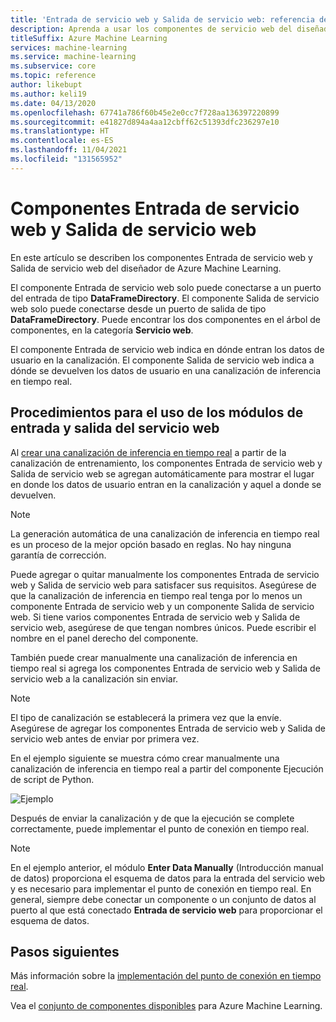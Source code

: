 ```yaml
---
title: 'Entrada de servicio web y Salida de servicio web: referencia de componentes'
description: Aprenda a usar los componentes de servicio web del diseñador de Azure Machine Learning para administrar entradas y salidas.
titleSuffix: Azure Machine Learning
services: machine-learning
ms.service: machine-learning
ms.subservice: core
ms.topic: reference
author: likebupt
ms.author: keli19
ms.date: 04/13/2020
ms.openlocfilehash: 67741a786f60b45e2e0cc7f728aa136397220899
ms.sourcegitcommit: e41827d894a4aa12cbff62c51393dfc236297e10
ms.translationtype: HT
ms.contentlocale: es-ES
ms.lasthandoff: 11/04/2021
ms.locfileid: "131565952"
---
```

# <a name="web-service-input-and-web-service-output-components"></a>Componentes Entrada de servicio web y Salida de servicio web

En este artículo se describen los componentes Entrada de servicio web y Salida de servicio web del diseñador de Azure Machine Learning.

El componente Entrada de servicio web solo puede conectarse a un puerto del entrada de tipo **DataFrameDirectory**. El componente Salida de servicio web solo puede conectarse desde un puerto de salida de tipo **DataFrameDirectory**. Puede encontrar los dos componentes en el árbol de componentes, en la categoría **Servicio web**. 

El componente Entrada de servicio web indica en dónde entran los datos de usuario en la canalización. El componente Salida de servicio web indica a dónde se devuelven los datos de usuario en una canalización de inferencia en tiempo real.

## <a name="how-to-use-web-service-input-and-output"></a>Procedimientos para el uso de los módulos de entrada y salida del servicio web

Al [crear una canalización de inferencia en tiempo real](../tutorial-designer-automobile-price-deploy.md#create-a-real-time-inference-pipeline) a partir de la canalización de entrenamiento, los componentes Entrada de servicio web y Salida de servicio web se agregan automáticamente para mostrar el lugar en donde los datos de usuario entran en la canalización y aquel a donde se devuelven. 

> [!NOTE]
> La generación automática de una canalización de inferencia en tiempo real es un proceso de la mejor opción basado en reglas. No hay ninguna garantía de corrección. 

Puede agregar o quitar manualmente los componentes Entrada de servicio web y Salida de servicio web para satisfacer sus requisitos. Asegúrese de que la canalización de inferencia en tiempo real tenga por lo menos un componente Entrada de servicio web y un componente Salida de servicio web. Si tiene varios componentes Entrada de servicio web y Salida de servicio web, asegúrese de que tengan nombres únicos. Puede escribir el nombre en el panel derecho del componente.

También puede crear manualmente una canalización de inferencia en tiempo real si agrega los componentes Entrada de servicio web y Salida de servicio web a la canalización sin enviar.

> [!NOTE]
> El tipo de canalización se establecerá la primera vez que la envíe. Asegúrese de agregar los componentes Entrada de servicio web y Salida de servicio web antes de enviar por primera vez.

En el ejemplo siguiente se muestra cómo crear manualmente una canalización de inferencia en tiempo real a partir del componente Ejecución de script de Python. 

![Ejemplo](media/module/web-service-input-output-example.png)
   
Después de enviar la canalización y de que la ejecución se complete correctamente, puede implementar el punto de conexión en tiempo real.
   
> [!NOTE]
>  En el ejemplo anterior, el módulo **Enter Data Manually** (Introducción manual de datos) proporciona el esquema de datos para la entrada del servicio web y es necesario para implementar el punto de conexión en tiempo real. En general, siempre debe conectar un componente o un conjunto de datos al puerto al que está conectado **Entrada de servicio web** para proporcionar el esquema de datos.
   
## <a name="next-steps"></a>Pasos siguientes
Más información sobre la [implementación del punto de conexión en tiempo real](../tutorial-designer-automobile-price-deploy.md#deploy-the-real-time-endpoint).

Vea el [conjunto de componentes disponibles](component-reference.md) para Azure Machine Learning.
